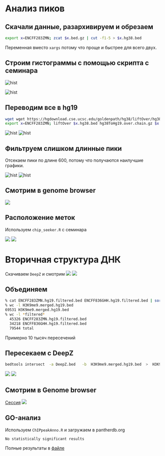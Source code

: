 # Анализ пиков

## Скачали данные, разархивируем и обрезаем

```bash
export x=ENCFF283ZMN; zcat $x.bed.gz | cut -f1-5 > $x.hg38.bed
```
Переменная вместо `xargs` потому что проще и быстрее для всего двух.

## Строим гистограммы с помощью скрипта с семинара


![hist](./images/len_hist.ENCFF283ZMN.hg38.png)

![hist](./images/len_hist.ENCFF836GHH.hg38.png)

## Переводим все в hg19

```bash
wget wget https://hgdownload.cse.ucsc.edu/goldenpath/hg38/liftOver/hg38ToHg19.over.chain.gz\n
export x=ENCFF283ZMN; liftOver $x.hg38.bed hg38ToHg19.over.chain.gz $x.hg19.bed $x.unmapped.bed
```


![hist](./images/len_hist.ENCFF283ZMN.hg19.png)
![hist](./images/len_hist.ENCFF836GHH.hg19.png)


## Фильтруем слишком длинные пики
Отсекаем пики по длине 600, потому что получаются наилучшие графики.

![hist](./images/filter_peaks.ENCFF283ZMN.hg19.filtered.hist.png)
![hist](./images/filter_peaks.ENCFF836GHH.hg19.filtered.hist.png)

## Смотрим в genome browser
![](./images/gb-1.png)

## Расположение меток

Используем `chip_seeker.R` с семинара

![](./images/chip_seeker.ENCFF283ZMN.hg19.filtered.plotAnnoPie.png)
![](./images/chip_seeker.ENCFF836GHH.hg19.filtered.plotAnnoPie.png)


# Вторичная структура ДНК

Скачиваем `DeepZ` и смотрим
![](./images/len_hist.DeepZ.png)
![](./images/chip_seeker.DeepZ.plotAnnoPie.png)


## Объединяем

```bash
% cat ENCFF283ZMN.hg19.filtered.bed ENCFF836GHH.hg19.filtered.bed | sort -k1,1 -k2,2n| bedtools merge > H3K9me9.merged.hg19.bed
% wc -l H3K9me9.merged.hg19.bed
69531 H3K9me9.merged.hg19.bed
% wc -l *filtered*
  45326 ENCFF283ZMN.hg19.filtered.bed
  34218 ENCFF836GHH.hg19.filtered.bed
  79544 total
```

Примерно 10 тысяч пересечений


## Пересекаем с DeepZ

```bash
bedtools intersect  -a DeepZ.bed   -b  H3K9me9.merged.hg19.bed  >  H3K9me9.intersect_with_DeepZ.bed
```
![](./images/len_hist.H3K9me9.intersect_with_DeepZ.png)
![](./images/chip_seeker.H3K9me9.intersect_with_DeepZ.plotAnnoPie.png)

## Смотрим в Genome browser
[Сессия](http://genome.ucsc.edu/s/asokol123/minor_project)
![](./images/gb-2.png)

## GO-анализ
Используем `ChIPpeakAnno.R` и загружаем в pantherdb.org

`No statistically significant results`

Полные результаты в [файле](./images/pantherdb_GO_analysys.txt)